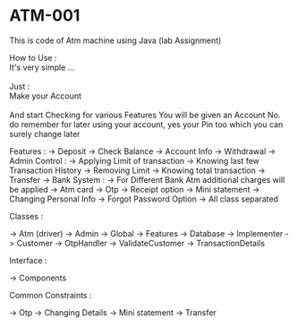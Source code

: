 # ATM-001
This is code of Atm machine using Java (lab Assignment)<br /> 

How to Use :<br /> 
It's very simple ...<br />  
Just :<br /> 
Make your Account<br />   
And start Checking for various Features 
You will be given an Account No. do remember for later using your account, yes your Pin too which you can surely change later


Features :
-> Deposit
-> Check Balance
-> Account Info
-> Withdrawal
-> Admin Control :
   -> Applying Limit of transaction
   -> Knowing last few Transaction History
   -> Removing Limit
   -> Knowing total transaction
-> Transfer
-> Bank System :
   -> For Different Bank Atm additional charges will be applied
-> Atm card 
-> Otp 
-> Receipt option
-> Mini statement
-> Changing Personal Info
-> Forgot Password Option
-> All class separated

Classes : 

-> Atm (driver)
-> Admin
-> Global
-> Features
-> Database
-> Implementer
-> Customer
-> OtpHandler
-> ValidateCustomer
-> TransactionDetails


Interface :

-> Components

Common Constraints :

-> Otp
-> Changing Details
-> Mini statement
-> Transfer









